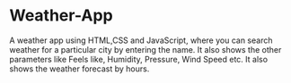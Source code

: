 # Weather-App
A weather app using HTML,CSS and JavaScript, where you can search weather for a particular city by entering the name.
It also shows the other parameters like Feels like, Humidity, Pressure, Wind Speed etc.
It also shows the weather forecast by hours.
